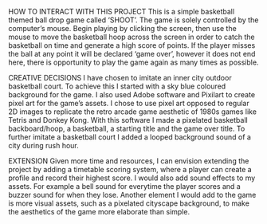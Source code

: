 

HOW TO INTERACT WITH THIS PROJECT
This is a simple basketball themed ball drop game called ‘SHOOT’. The game is solely controlled by the computer’s mouse. Begin playing by clicking the screen, then use the mouse to move the basketball hoop across the screen in order to catch the basketball on time and generate a high score of points. If the player misses the ball at any point it will be declared ‘game over’, however it does not end here, there is opportunity to play the game again as many times as possible.

CREATIVE DECISIONS
I have chosen to imitate an inner city outdoor basketball court. To achieve this I started with a sky blue coloured background for the game. I also used Adobe software and Pixilart to create pixel art for the game’s assets. I chose to use pixel art opposed to regular 2D images to replicate the retro arcade game aesthetic of 1980s games like Tetris and Donkey Kong. With this software I made a pixelated basketball backboard/hoop, a basketball, a starting title and the game over title. To further imitate a basketball court I added a looped background sound of a city during rush hour. 

EXTENSION
Given more time and resources, I can envision extending the project by adding a timetable scoring system, where a player can create a profile and record their highest score. I would also add sound effects to my assets. For example a bell sound for everytime the player scores and a buzzer sound for when they lose. Another element I would add to the game is more visual assets, such as a pixelated cityscape background, to make the aesthetics of the game more elaborate than simple.
